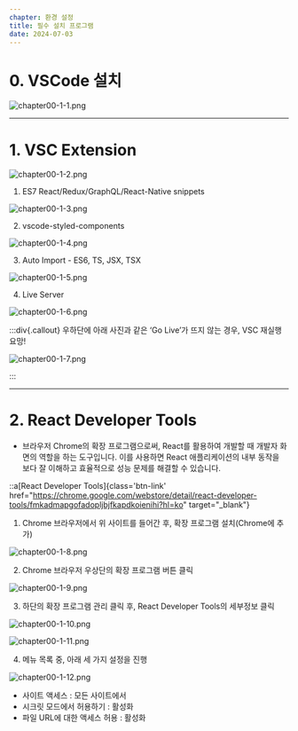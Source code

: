 ```yaml
---
chapter: 환경 설정
title: 필수 설치 프로그램
date: 2024-07-03
---
```


# 0. VSCode 설치

![chapter00-1-1.png](/images/basecamp-react/chapter00-1/chapter00-1-1.png)

---

# 1. VSC Extension

![chapter00-1-2.png](/images/basecamp-react/chapter00-1/chapter00-1-2.png)

1. ES7 React/Redux/GraphQL/React-Native snippets
    
![chapter00-1-3.png](/images/basecamp-react/chapter00-1/chapter00-1-3.png)
    
2. vscode-styled-components
    
![chapter00-1-4.png](/images/basecamp-react/chapter00-1/chapter00-1-4.png)
    
3. Auto Import - ES6, TS, JSX, TSX
    
![chapter00-1-5.png](/images/basecamp-react/chapter00-1/chapter00-1-5.png)
    
4. Live Server
    
![chapter00-1-6.png](/images/basecamp-react/chapter00-1/chapter00-1-6.png)
    
:::div{.callout}
우하단에 아래 사진과 같은 ‘Go Live’가 뜨지 않는 경우, VSC 재실행 요망!
    
![chapter00-1-7.png](/images/basecamp-react/chapter00-1/chapter00-1-7.png)
    
:::
    

---

# 2. React Developer Tools

- 브라우저 Chrome의 확장 프로그램으로써, React를 활용하여 개발할 때 개발자 화면의 역할을 하는 도구입니다. 이를 사용하면 React 애플리케이션의 내부 동작을 보다 잘 이해하고 효율적으로 성능 문제를 해결할 수 있습니다.

::a[React Developer Tools]{class='btn-link' href="https://chrome.google.com/webstore/detail/react-developer-tools/fmkadmapgofadopljbjfkapdkoienihi?hl=ko" target="_blank"}

1. Chrome 브라우저에서 위 사이트를 들어간 후, 확장 프로그램 설치(Chrome에 추가)
    
![chapter00-1-8.png](/images/basecamp-react/chapter00-1/chapter00-1-8.png)
    
2. Chrome 브라우저 우상단의 확장 프로그램 버튼 클릭

![chapter00-1-9.png](/images/basecamp-react/chapter00-1/chapter00-1-9.png)

3. 하단의 확장 프로그램 관리 클릭 후, React Developer Tools의 세부정보 클릭

![chapter00-1-10.png](/images/basecamp-react/chapter00-1/chapter00-1-10.png)

![chapter00-1-11.png](/images/basecamp-react/chapter00-1/chapter00-1-11.png)

4. 메뉴 목록 중, 아래 세 가지 설정을 진행
    
![chapter00-1-12.png](/images/basecamp-react/chapter00-1/chapter00-1-12.png)
    
- 사이트 액세스 : 모든 사이트에서
- 시크릿 모드에서 허용하기 : 활성화
- 파일 URL에 대한 액세스 허용 : 활성화
